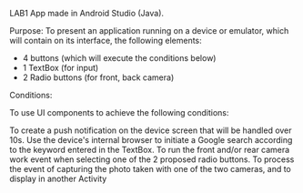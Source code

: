 LAB1 App made in Android Studio (Java).

Purpose:
To present an application running on a device or emulator, which will contain on its interface, the following elements:

- 4 buttons (which will execute the conditions below)
- 1 TextBox (for input)
- 2 Radio buttons (for front, back camera)

Conditions:

To use UI components to achieve the following conditions:

To create a push notification on the device screen that will be handled over 10s.
Use the device's internal browser to initiate a Google search according to the keyword entered in the TextBox.
To run the front and/or rear camera work event when selecting one of the 2 proposed radio buttons.
To process the event of capturing the photo taken with one of the two cameras, and to display in another Activity
